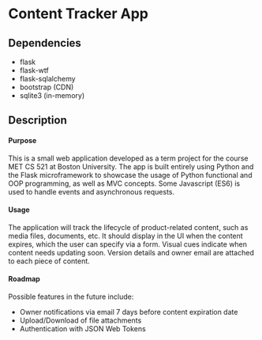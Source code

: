 # Content Tracker App

## Dependencies

* flask
* flask-wtf
* flask-sqlalchemy
* bootstrap (CDN)
* sqlite3 (in-memory)

## Description

#### Purpose
This is a small web application developed as a term project for the course MET CS 521 at Boston University. The app is built entirely using Python and the Flask microframework to showcase the usage of Python functional and OOP programming, as well as MVC concepts. Some Javascript (ES6) is used to handle events and asynchronous requests.

#### Usage
The application will track the lifecycle of product-related content, such as media files, documents, etc. It should display in the UI when the content expires, which the user can specify via a form. Visual cues indicate when content needs updating soon. Version details and owner email are attached to each piece of content.

#### Roadmap
Possible features in the future include:
* Owner notifications via email 7 days before content expiration date
* Upload/Download of file attachments
* Authentication with JSON Web Tokens